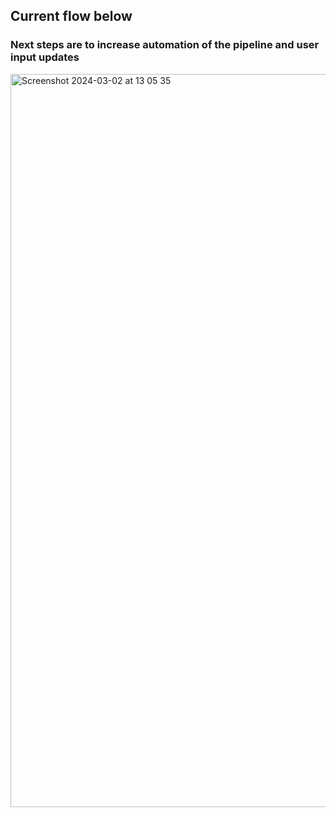 ## Current flow below 
### Next steps are to increase automation of the pipeline and user input updates

<img width="1173" alt="Screenshot 2024-03-02 at 13 05 35" src="https://github.com/CHRISCARLON/Rate-My-Digs-Leeds/assets/138154138/9689e4fc-f95c-4c40-b2ae-374c73aeb7aa">

